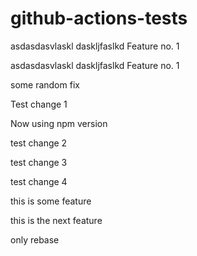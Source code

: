 # github-actions-tests

asdasdasvlaskl daskljfaslkd
Feature no. 1

asdasdasvlaskl daskljfaslkd
Feature no. 1

some random fix

Test change 1

Now using npm version

test change 2

test change 3

test change 4

this is some feature

this is the next feature

only rebase
